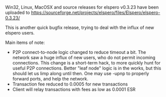 Win32, Linux, MacOSX and source releases for elspero v0.3.23 have been uploaded to
https://sourceforge.net/projects/elspero/files/Elspero/elspero-0.3.23/

This is another quick bugfix release, trying to deal with the influx of new elspero users.

Main items of note:

* P2P connect-to-node logic changed to reduce timeout a bit.  The network saw a huge influx of new users, who do not permit incoming connections.  This change is a short-term hack, to more quickly hunt for useful P2P connections.  Better "leaf node" logic is in the works, but this should let us limp along until then.  One may use -upnp to properly forward ports, and help the network.
* Transaction fee reduced to 0.0005 for new transactions
* Client will relay transactions with fees as low as 0.0001 ESR
